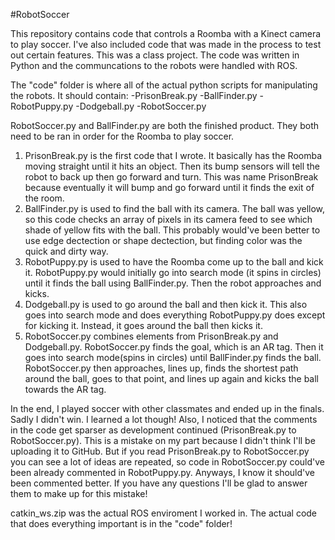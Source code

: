 #RobotSoccer

This repository contains code that controls a Roomba with a Kinect camera to play soccer.
I've also included code that was made in the process to test out certain features.
This was a class project.
The code was written in Python and the communcations to the robots were handled with ROS.

The "code" folder is where all of the actual python scripts for manipulating the robots. It should contain:
-PrisonBreak.py
-BallFinder.py
-RobotPuppy.py
-Dodgeball.py
-RobotSoccer.py

RobotSoccer.py and BallFinder.py are both the finished product. They both need to be ran in order for the Roomba to play soccer.

1. PrisonBreak.py is the first code that I wrote. It basically has the Roomba moving straight until it hits an object. Then its bump sensors will tell the robot to back up then go forward and turn. This was name PrisonBreak because eventually it will bump and go forward until it finds the exit of the room.
2. BallFinder.py is used to find the ball with its camera. The ball was yellow, so this code checks an array of pixels in its camera feed to see which shade of yellow fits with the ball. This probably would've been better to use edge dectection or shape dectection, but finding color was the quick and dirty way.
3. RobotPuppy.py is used to have the Roomba come up to the ball and kick it. RobotPuppy.py would initially go into search mode (it spins in circles) until it finds the ball using BallFinder.py. Then the robot approaches and kicks.
4. Dodgeball.py is used to go around the ball and then kick it. This also goes into search mode and does everything RobotPuppy.py does except for kicking it. Instead, it goes around the ball then kicks it.
5. RobotSoccer.py combines elements from PrisonBreak.py and Dodgeball.py. RobotSoccer.py finds the goal, which is an AR tag. Then it goes into search mode(spins in circles) until BallFinder.py finds the ball. RobotSoccer.py then approaches, lines up, finds the shortest path around the ball, goes to that point, and lines up again and kicks the ball towards the AR tag.

In the end, I played soccer with other classmates and ended up in the finals. Sadly I didn't win. I learned a lot though!
Also, I noticed that the comments in the code get sparser as development continued (PrisonBreak.py to RobotSoccer.py). This is a mistake on my part because I didn't think I'll be uploading it to GitHub. But if you read PrisonBreak.py to RobotSoccer.py you can see a lot of ideas are repeated, so code in RobotSoccer.py could've been already commented in RobotPuppy.py. Anyways, I know it should've been commented better. If you have any questions I'll be glad to answer them to make up for this mistake!

catkin_ws.zip was the actual ROS enviroment I worked in. The actual code that does everything important is in the "code" folder!

